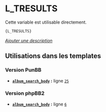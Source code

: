 # L_TRESULTS


Cette variable est utilisable directement.

```html
{L_TRESULTS}
```

[*Ajouter une description*](https://fa-tvars.appspot.com/var/L_TRESULTS)

## Utilisations dans les templates

### Version PunBB
* __[`album_search_body`](../tpl/var/punbb/album_search_body.md#readme) :__ ligne [`25`](../tpl/src/punbb/album_search_body.tpl#L25)

### Version phpBB2
* __[`album_search_body`](../tpl/var/subsilver/album_search_body.md#readme) :__ ligne [`6`](../tpl/src/subsilver/album_search_body.tpl#L6)